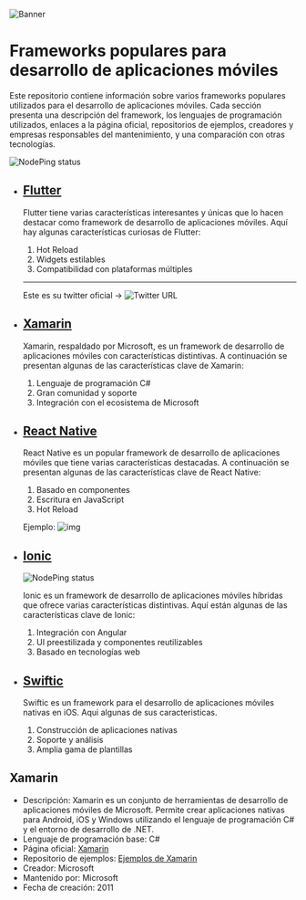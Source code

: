 ![Banner](https://i.imgur.com/mbFiUzk.png)

# Frameworks populares para desarrollo de aplicaciones móviles

Este repositorio contiene información sobre varios frameworks populares utilizados para el desarrollo de aplicaciones móviles. Cada sección presenta una descripción del framework, los lenguajes de programación utilizados, enlaces a la página oficial, repositorios de ejemplos, creadores y empresas responsables del mantenimiento, y una comparación con otras tecnologías.

![NodePing status](https://img.shields.io/nodeping/status/jkiwn052-ntpp-4lbb-8d45-ihew6d9ucoei?color=orange&label=Frameworks&up_message=Moviles)

- ## [Flutter](https://github.com/SebastianCorcino/doc_programacion_dispositivos_moviles/tree/Flutter)

  Flutter tiene varias características interesantes y únicas que lo hacen destacar como framework de desarrollo de aplicaciones móviles. Aquí hay algunas características curiosas de Flutter:

  1. Hot Reload
  2. Widgets estilables
  3. Compatibilidad con plataformas múltiples

  ***

  Este es su twitter oficial ->
  ![Twitter URL](https://img.shields.io/twitter/url?style=social&url=https%3A%2F%2Ftwitter.com%2Fintent%2Ffollow%3Fscreen_name%3Dflutterdev)

- ## [Xamarin](https://github.com/SebastianCorcino/doc_programacion_dispositivos_moviles/tree/Ionic)

  Xamarin, respaldado por Microsoft, es un framework de desarrollo de aplicaciones móviles con características distintivas. A continuación se presentan algunas de las características clave de Xamarin:

  1. Lenguaje de programación C#
  2. Gran comunidad y soporte
  3. Integración con el ecosistema de Microsoft

- ## [React Native](https://github.com/SebastianCorcino/doc_programacion_dispositivos_moviles/tree/ReactNative)

  React Native es un popular framework de desarrollo de aplicaciones móviles que tiene varias características destacadas. A continuación se presentan algunas de las características clave de React Native:

  1. Basado en componentes
  2. Escritura en JavaScript
  3. Hot Reload

  Ejemplo:
  ![img](https://i.imgur.com/G55hqfj.png[/img])

- ## [Ionic](https://github.com/SebastianCorcino/doc_programacion_dispositivos_moviles/tree/Ionic)

  ![NodePing status](https://img.shields.io/nodeping/status/jkiwn052-ntpp-4lbb-8d45-ihew6d9ucoei)

  Ionic es un framework de desarrollo de aplicaciones móviles híbridas que ofrece varias características distintivas. Aquí están algunas de las características clave de Ionic:

  1. Integración con Angular
  2. UI preestilizada y componentes reutilizables
  3. Basado en tecnologías web

- ## [Swiftic](https://github.com/SebastianCorcino/doc_programacion_dispositivos_moviles/tree/Swiftic)

  Swiftic es un framework para el desarrollo de aplicaciones móviles nativas en iOS. Aqui algunas de sus caracteristicas.

  1. Construcción de aplicaciones nativas
  2. Soporte y análisis
  3. Amplia gama de plantillas

## Xamarin

- Descripción: Xamarin es un conjunto de herramientas de desarrollo de aplicaciones móviles de Microsoft. Permite crear aplicaciones nativas para Android, iOS y Windows utilizando el lenguaje de programación C# y el entorno de desarrollo de .NET.
- Lenguaje de programación base: C#
- Página oficial: [Xamarin](https://dotnet.microsoft.com/apps/xamarin)
- Repositorio de ejemplos: [Ejemplos de Xamarin](https://github.com/xamarin/xamarin-forms-samples)
- Creador: Microsoft
- Mantenido por: Microsoft
- Fecha de creación: 2011
